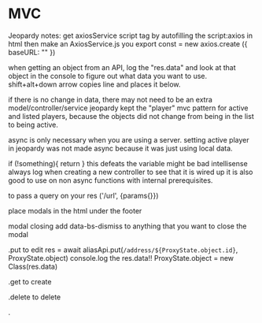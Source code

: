 # MVC

Jeopardy notes:
get axiosService script tag by autofilling the script:axios in html then make an AxiosService.js you export const = new axios.create ({
  baseURL: "" 
})

when getting an object from an API, log the "res.data" and look at that object in the console to figure out what data you want to use.
shift+alt+down arrow copies line and places it below.

if there is no change in data, there may not need to be an extra model/controller/service jeopardy kept the "player" mvc pattern for active and listed players, because the objects did not change from being in the list to being active.

async is only necessary when you are using a server. setting active player in jeopardy was not made async because it was just using local data.

if (!something){
  return
} this defeats the variable might be bad intellisense always log when creating a new controller to see that it is wired up it is also good to use on non async functions with internal prerequisites. 

to pass a query on your res ('/url', {params{}})

place modals in the html under the footer

modal closing add data-bs-dismiss to anything that you want to close the modal

.put to edit res = await aliasApi.put(`/address/${ProxyState.object.id}`, ProxyState.object) console.log the res.data!!
ProxyState.object = new Class(res.data)

.get to create

.delete to delete

.

